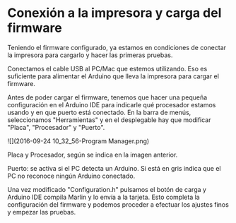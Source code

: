 # Conexión a la impresora y carga del firmware

Teniendo el firmware configurado, ya estamos en condiciones de conectar la impresora para cargarlo y hacer las primeras pruebas.

Conectamos el cable USB al PC/Mac que estemos utilizando. Eso es suficiente para alimentar el Arduino que lleva la impresora para cargar el firmware.

Antes de poder cargar el firmware, tenemos que hacer una pequeña configuración en el Arduino IDE para indicarle qué procesador estamos usando y en que puerto está conectado. En la barra de menús, seleccionamos "Herramientas" y en el desplegable hay que modificar "Placa", "Procesador" y "Puerto".

![](2016-09-24 10_32_56-Program Manager.png)

Placa y Procesador, según se indica en la imagen anterior.

Puerto: se activa si el PC detecta un Arduino. Si está en gris  indica que el PC no reconoce ningún Arduino conectado.

Una vez modificado "Configuration.h" pulsamos el botón de carga y Arduino IDE compila Marlin y lo envía a la tarjeta. Esto completa la configuración del firmware y podemos proceder a efectuar los ajustes finos y empezar las pruebas.